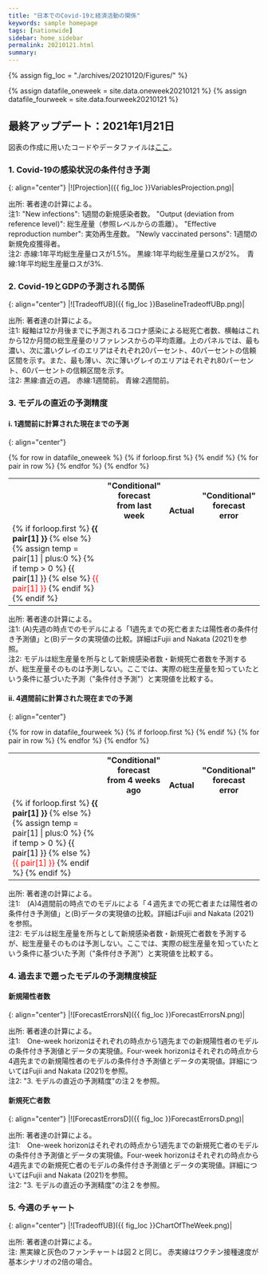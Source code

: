```yaml
---
title: "日本でのCovid-19と経済活動の関係"
keywords: sample homepage
tags: [nationwide]
sidebar: home_sidebar
permalink: 20210121.html
summary:
---
```


{% assign fig_loc = "./archives/20210120/Figures/" %}
<!-- csv files must be in the "_data" folder -->
{% assign datafile_oneweek = site.data.oneweek20210121 %}
{% assign datafile_fourweek = site.data.fourweek20210121 %}

## 最終アップデート：2021年1月21日

図表の作成に用いたコードやデータファイルは[ここ](https://github.com/Covid19OutputJapan/Covid19OutputJapan.github.io/tree/main/_archives/)。

### 1. Covid-19の感染状況の条件付き予測

{: align="center"}
|![Projection]({{ fig_loc }}VariablesProjection.png)|

出所: 著者達の計算による。<br>
注1: "New infections": 1週間の新規感染者数。 "Output (deviation from reference level)": 総生産量（参照レベルからの乖離）。 "Effective reproduction number": 実効再生産数。 "Newly vaccinated persons": 1週間の新規免疫獲得者。<br>
注2: 赤線:1年平均総生産量ロスが1.5%。 黒線:1年平均総生産量ロスが2%。　青線:1年平均総生産量ロスが3%.

### 2. Covid-19とGDPの予測される関係

{: align="center"}
|![TradeoffUB]({{ fig_loc }}BaselineTradeoffUBp.png)|

出所: 著者達の計算による。<br>
注1: 縦軸は12か月後までに予測されるコロナ感染による総死亡者数、横軸はこれから12か月間の総生産量のリファレンスからの平均乖離。上のパネルでは、最も濃い、次に濃いグレイのエリアはそれぞれ20パーセント、40パーセントの信頼区間を示す。また、最も薄い、次に薄いグレイのエリアはそれぞれ80パーセント、60パーセントの信頼区間を示す。<br>
注2: 黒線:直近の週。 赤線:1週間前。 青線:2週間前。

### 3. モデルの直近の予測精度

#### i. 1週間前に計算された現在までの予測

{: align="center"}
<table>
  {% for row in datafile_oneweek %}
    {% if forloop.first %}
      <tr><th></th>
      <th> "Conditional"<br>forecast<br>from last week </th>
      <th> <br><br>Actual </th>
      <th> <br>"Conditional"<br>forecast error </th>
      </tr>
    {% endif %}
    <tr>
      {% for pair in row %}
        <td>
        {% if forloop.first %}
          <b>{{ pair[1] }}</b>
        {% else %}
          {% assign temp = pair[1] | plus:0 %}
          {% if temp > 0 %}
            <span style="color: black; ">{{ pair[1] }}</span>
          {% else %}
            <span style="color: red; ">{{ pair[1] }}</span>
          {% endif %}
        {% endif %}
        </td>
      {% endfor %}
    </tr>
  {% endfor %}
</table>
<!--
{: align="center"}
|    | 1週前の<br>"条件付き"予測値 | <br>実現値 | "条件付き"<br>予測誤差 |
| ---- | ---- | ---- | ---- |
| **新規陽性者数** |  53,088  | 41,290   | <span style="color: black; ">11,798</span> |
| **新規死亡者数** |  723 |  445   | <span style="color: black; ">278</span> |
-->

出所: 著者達の計算による。<br>
注1: (A)先週の時点でのモデルによる「1週先までの死亡者または陽性者の条件付き予測値」と(B)データの実現値の比較。詳細はFujii and Nakata (2021)を参照。<br>
注2: モデルは総生産量を所与として新規感染者数・新規死亡者数を予測するが、総生産量そのものは予測しない。ここでは、実際の総生産量を知っていたという条件に基づいた予測（"条件付き予測"）と実現値を比較する。

#### ii. 4週間前に計算された現在までの予測

{: align="center"}
<table>
  {% for row in datafile_fourweek %}
    {% if forloop.first %}
    <tr><th></th>
    <th> "Conditional"<br>forecast<br>from 4 weeks ago </th>
    <th> <br><br>Actual </th>
    <th> <br>"Conditional"<br>forecast error </th>
    </tr>
    {% endif %}
    <tr>
      {% for pair in row %}
        <td>
        {% if forloop.first %}
          <b>{{ pair[1] }}</b>
        {% else %}
          {% assign temp = pair[1] | plus:0 %}
          {% if temp > 0 %}
            <span style="color: black; ">{{ pair[1] }}</span>
          {% else %}
            <span style="color: red; ">{{ pair[1] }}</span>
          {% endif %}
        {% endif %}
        </td>
      {% endfor %}
    </tr>
  {% endfor %}
</table>
<!--
{: align="center"}
|    | 4週前の<br>"条件付き"予測値 | <br>実現値 | "条件付き"<br>予測誤差 |
| ---- | ---- | ---- | ---- |
| **新規陽性者数** |  83,138  |  129,454  | <span style="color: red; ">-46,315</span> |
| **新規死亡者数** |   1,004 | 1,459      | <span style="color: red; ">-454</span> |
-->

出所: 著者達の計算による。<br>
注1:　(A)4週間前の時点でのモデルによる「４週先までの死亡者または陽性者の条件付き予測値」と(B)データの実現値の比較。詳細はFujii and Nakata (2021)を参照。<br>
注2: モデルは総生産量を所与として新規感染者数・新規死亡者数を予測するが、総生産量そのものは予測しない。ここでは、実際の総生産量を知っていたという条件に基づいた予測（"条件付き予測"）と実現値を比較する。

### 4. 過去まで遡ったモデルの予測精度検証

#### 新規陽性者数

{: align="center"}
|![ForecastErrorsN]({{ fig_loc }}ForecastErrorsN.png)|

出所: 著者達の計算による。<br>
注1:　One-week horizonはそれぞれの時点から1週先までの新規陽性者のモデルの条件付き予測値とデータの実現値。Four-week horizonはそれぞれの時点から4週先までの新規陽性者のモデルの条件付き予測値とデータの実現値。詳細についてはFujii and Nakata (2021)を参照。<br>
注2: "3. モデルの直近の予測精度"の注２を参照。

#### 新規死亡者数

{: align="center"}
|![ForecastErrorsD]({{ fig_loc }}ForecastErrorsD.png)|

出所: 著者達の計算による。<br>
注1:　One-week horizonはそれぞれの時点から1週先までの新規死亡者のモデルの条件付き予測値とデータの実現値。Four-week horizonはそれぞれの時点から4週先までの新規死亡者のモデルの条件付き予測値とデータの実現値。詳細についてはFujii and Nakata (2021)を参照。<br>
注2: "3. モデルの直近の予測精度"の注２を参照。

### 5. 今週のチャート

{: align="center"}
|![TradeoffUB]({{ fig_loc }}ChartOfTheWeek.png)|

出所: 著者達の計算による。<br>
注: 黒実線と灰色のファンチャートは図２と同じ。 赤実線はワクチン接種速度が基本シナリオの2倍の場合。
